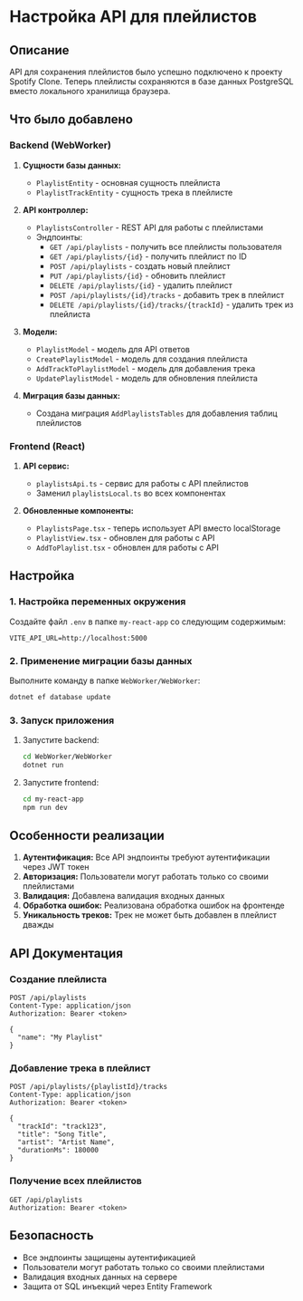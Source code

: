 # Настройка API для плейлистов

## Описание
API для сохранения плейлистов было успешно подключено к проекту Spotify Clone. Теперь плейлисты сохраняются в базе данных PostgreSQL вместо локального хранилища браузера.

## Что было добавлено

### Backend (WebWorker)
1. **Сущности базы данных:**
   - `PlaylistEntity` - основная сущность плейлиста
   - `PlaylistTrackEntity` - сущность трека в плейлисте

2. **API контроллер:**
   - `PlaylistsController` - REST API для работы с плейлистами
   - Эндпоинты:
     - `GET /api/playlists` - получить все плейлисты пользователя
     - `GET /api/playlists/{id}` - получить плейлист по ID
     - `POST /api/playlists` - создать новый плейлист
     - `PUT /api/playlists/{id}` - обновить плейлист
     - `DELETE /api/playlists/{id}` - удалить плейлист
     - `POST /api/playlists/{id}/tracks` - добавить трек в плейлист
     - `DELETE /api/playlists/{id}/tracks/{trackId}` - удалить трек из плейлиста

3. **Модели:**
   - `PlaylistModel` - модель для API ответов
   - `CreatePlaylistModel` - модель для создания плейлиста
   - `AddTrackToPlaylistModel` - модель для добавления трека
   - `UpdatePlaylistModel` - модель для обновления плейлиста

4. **Миграция базы данных:**
   - Создана миграция `AddPlaylistsTables` для добавления таблиц плейлистов

### Frontend (React)
1. **API сервис:**
   - `playlistsApi.ts` - сервис для работы с API плейлистов
   - Заменил `playlistsLocal.ts` во всех компонентах

2. **Обновленные компоненты:**
   - `PlaylistsPage.tsx` - теперь использует API вместо localStorage
   - `PlaylistView.tsx` - обновлен для работы с API
   - `AddToPlaylist.tsx` - обновлен для работы с API

## Настройка

### 1. Настройка переменных окружения
Создайте файл `.env` в папке `my-react-app` со следующим содержимым:
```
VITE_API_URL=http://localhost:5000
```

### 2. Применение миграции базы данных
Выполните команду в папке `WebWorker/WebWorker`:
```bash
dotnet ef database update
```

### 3. Запуск приложения
1. Запустите backend:
   ```bash
   cd WebWorker/WebWorker
   dotnet run
   ```

2. Запустите frontend:
   ```bash
   cd my-react-app
   npm run dev
   ```

## Особенности реализации

1. **Аутентификация:** Все API эндпоинты требуют аутентификации через JWT токен
2. **Авторизация:** Пользователи могут работать только со своими плейлистами
3. **Валидация:** Добавлена валидация входных данных
4. **Обработка ошибок:** Реализована обработка ошибок на фронтенде
5. **Уникальность треков:** Трек не может быть добавлен в плейлист дважды

## API Документация

### Создание плейлиста
```http
POST /api/playlists
Content-Type: application/json
Authorization: Bearer <token>

{
  "name": "My Playlist"
}
```

### Добавление трека в плейлист
```http
POST /api/playlists/{playlistId}/tracks
Content-Type: application/json
Authorization: Bearer <token>

{
  "trackId": "track123",
  "title": "Song Title",
  "artist": "Artist Name",
  "durationMs": 180000
}
```

### Получение всех плейлистов
```http
GET /api/playlists
Authorization: Bearer <token>
```

## Безопасность

- Все эндпоинты защищены аутентификацией
- Пользователи могут работать только со своими плейлистами
- Валидация входных данных на сервере
- Защита от SQL инъекций через Entity Framework
